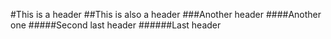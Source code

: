 #This is a header
##This is also a header
###Another header
####Another one
#####Second last header
######Last header
